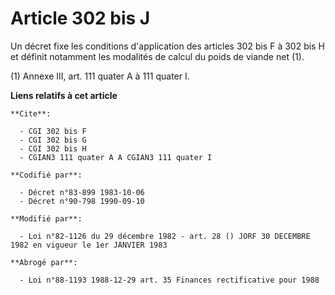 # Article 302 bis J

Un décret fixe les conditions d'application des articles 302 bis F à 302 bis H et définit notamment les modalités de calcul
du poids de viande net (1).

(1) Annexe III, art. 111 quater A à 111 quater I.

**Liens relatifs à cet article**

	**Cite**:

	  - CGI 302 bis F
	  - CGI 302 bis G
	  - CGI 302 bis H
	  - CGIAN3 111 quater A A CGIAN3 111 quater I

	**Codifié par**:

	  - Décret n°83-899 1983-10-06
	  - Décret n°90-798 1990-09-10

	**Modifié par**:

	  - Loi n°82-1126 du 29 décembre 1982 - art. 28 () JORF 30 DECEMBRE 1982 en vigueur le 1er JANVIER 1983

	**Abrogé par**:

	  - Loi n°88-1193 1988-12-29 art. 35 Finances rectificative pour 1988
